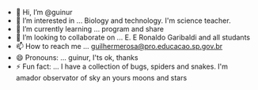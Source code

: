 - 👋 Hi, I’m @guinur
- 👀 I’m interested in ... Biology and technology. I'm science teacher.
- 🌱 I’m currently learning ... program and share
- 💞️ I’m looking to collaborate on ... E. E Ronaldo Garibaldi and all studants 
- 📫 How to reach me ... guilhermerosa@pro.educacao.sp.gov.br
- 😄 Pronouns: ... guinur, I'ts ok, thanks
- ⚡ Fun fact: ... I have a collection of bugs, spiders and snakes. I'm amador observator of sky an yours moons and stars

<!---
guinur/guinur is a ✨ special ✨ repository because its `README.md` (this file) appears on your GitHub profile.
You can click the Preview link to take a look at your changes.
--->
